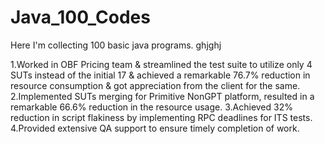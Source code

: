 # Java_100_Codes
Here I'm collecting 100 basic java programs.
ghjghj


1.Worked in OBF Pricing team & streamlined the test suite to utilize only 4 SUTs instead of the initial 17 & achieved a remarkable 76.7% reduction in resource consumption & got appreciation from the client for the same.
2.Implemented SUTs merging for Primitive NonGPT platform, resulted in a remarkable 66.6% reduction in the resource usage.
3.Achieved 32% reduction in script flakiness by implementing RPC deadlines for ITS tests.
4.Provided extensive QA support to ensure timely completion of work.
